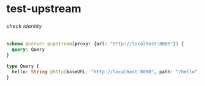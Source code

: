 # test-upstream

###### check identity


```graphql @server
schema @server @upstream(proxy: {url: "http://localhost:8085"}) {
  query: Query
}

type Query {
  hello: String @http(baseURL: "http://localhost:8000", path: "/hello")
}
```
